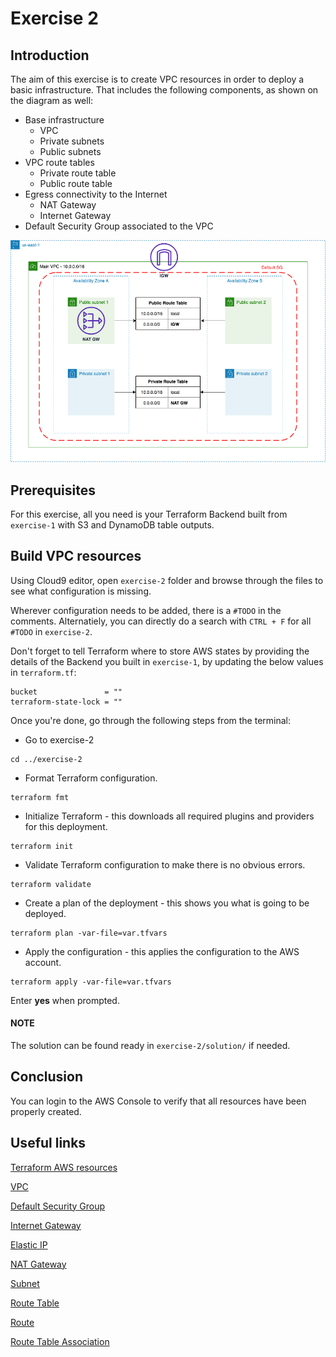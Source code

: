 # Exercise 2

## Introduction

The aim of this exercise is to create VPC resources in order to deploy a basic infrastructure. That includes the following components, as shown on the diagram as well:
- Base infrastructure
  - VPC
  - Private subnets
  - Public subnets
- VPC route tables
  - Private route table
  - Public route table
- Egress connectivity to the Internet
  - NAT Gateway
  - Internet Gateway
- Default Security Group associated to the VPC

![](../../images/Readme_Diagrams-Exercise%202.png)

## Prerequisites

For this exercise, all you need is your Terraform Backend built from  `exercise-1` with S3 and DynamoDB table outputs.


## Build VPC resources

Using Cloud9 editor, open `exercise-2` folder and browse through the files to see what configuration is missing.

Wherever configuration needs to be added, there is a `#TODO` in the comments. Alternatiely, you can directly do a search with `CTRL + F` for all `#TODO` in `exercise-2`.

Don't forget to tell Terraform where to store AWS states by providing the details of the Backend you built in `exercise-1`, by updating the below values in `terraform.tf`:

```
bucket               = ""
terraform-state-lock = ""
```

Once you're done, go through the following steps from the terminal:

- Go to exercise-2
```
cd ../exercise-2
```
- Format Terraform configuration.
```
terraform fmt
```
- Initialize Terraform - this downloads all required plugins and providers for this deployment.
```
terraform init
```
- Validate Terraform configuration to make there is no obvious errors.
```
terraform validate
```
- Create a plan of the deployment - this shows you what is going to be deployed.
```
terraform plan -var-file=var.tfvars
```
- Apply the configuration - this applies the configuration to the AWS account.
```
terraform apply -var-file=var.tfvars
```
Enter **yes** when prompted.

#### NOTE

The solution can be found ready in `exercise-2/solution/` if needed.

## Conclusion

You can login to the AWS Console to verify that all resources have been properly created.

## Useful links

[Terraform AWS resources](https://registry.terraform.io/providers/hashicorp/aws/latest/docs)

[VPC](https://registry.terraform.io/providers/hashicorp/aws/latest/docs/resources/vpc)

[Default Security Group](https://registry.terraform.io/providers/hashicorp/aws/latest/docs/resources/default_security_group)

[Internet Gateway](https://registry.terraform.io/providers/hashicorp/aws/latest/docs/resources/internet_gateway)

[Elastic IP](https://registry.terraform.io/providers/hashicorp/aws/latest/docs/resources/eip)

[NAT Gateway](https://registry.terraform.io/providers/hashicorp/aws/latest/docs/resources/nat_gateway)

[Subnet](https://registry.terraform.io/providers/hashicorp/aws/latest/docs/resources/subnet)

[Route Table](https://registry.terraform.io/providers/hashicorp/aws/latest/docs/resources/route_table)

[Route](https://registry.terraform.io/providers/hashicorp/aws/latest/docs/resources/route)

[Route Table Association](https://registry.terraform.io/providers/hashicorp/aws/latest/docs/resources/route_table_association)

